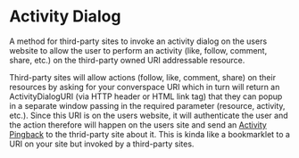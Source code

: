 Activity Dialog
===============

A method for third-party sites to invoke an activity dialog on the users website to allow the user to perform an activity (like, follow, comment, share, etc.) on the third-party owned URI addressable resource.

Third-party sites will allow actions (follow, like, comment, share) on their resources by asking for your converspace URI which in turn will return an ActivityDialogURI (via HTTP header or HTML link tag) that they can popup in a separate window passing in the required parameter (resource, activity, etc.). Since this URI is on the users website, it will authenticate the user and the action therefore will happen on the users site and send an [Activity Pingback](https://github.com/sandeepshetty/converspace/blob/master/ActivityPingback.md) to the thrid-party site about it. This is kinda like a bookmarklet to a URI on your site but invoked by a third-party sites.
